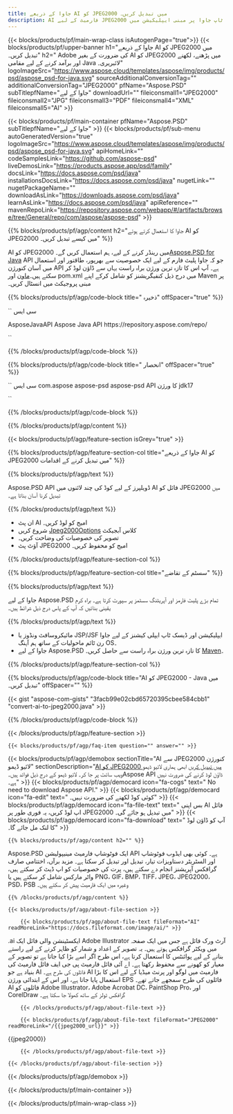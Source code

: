```yaml
---
title: جاوا کے ذریعے AI کو JPEG2000 میں تبدیل کریں۔
description: AI فارمیٹ کے لیے JPEG2000 فائل میں جاوا کنورژن کوڈ کا نمونہ۔ کسی بھی ویب یا ڈیسک ٹاپ جاوا پر مبنی ایپلیکیشن میں AI کو JPEG2000 میں تبدیل کرنے کے لیے اس مثالی کوڈ کا استعمال کریں۔
---
```


{{< blocks/products/pf/main-wrap-class isAutogenPage="true">}}
{{< blocks/products/pf/upper-banner h1="جاوا کے ذریعے AI کو JPEG2000 میں تبدیل کریں۔" h2=" Adobe کی ضرورت کے بغیر AI کو JPEG2000 میں پڑھنے، لکھنے اور برآمد کرنے کے لیے مقامی Java لائبریری۔" logoImageSrc="https://www.aspose.cloud/templates/aspose/img/products/psd/aspose_psd-for-java.svg" sourceAdditionalConversionTag="" additionalConversionTag="JPEG2000" pfName="Aspose.PSD" subTitlepfName="جاوا کے لیے" downloadUrl="" fileiconsmall1="JPEG2000" fileiconsmall2="JPG" fileiconsmall3="PDF" fileiconsmall4="XML" fileiconsmall5="AI" >}}

{{< blocks/products/pf/main-container pfName="Aspose.PSD" subTitlepfName="جاوا کے لیے" >}}
{{< blocks/products/pf/sub-menu autoGeneratedVersion="true" logoImageSrc="https://www.aspose.cloud/templates/aspose/img/products/psd/aspose_psd-for-java.svg" apiHomeLink="" codeSamplesLink="https://github.com/aspose-psd" liveDemosLink="https://products.aspose.app/psd/family" docsLink="https://docs.aspose.com/psd/java" installationsDocsLink="https://docs.aspose.com/psd/java" nugetLink="" nugetPackageName="" downloadAsLink="https://downloads.aspose.com/psd/java" learnAsLink="https://docs.aspose.com/psd/java" apiReference="" mavenRepoLink="https://repository.aspose.com/webapp/#/artifacts/browse/tree/General/repo/com/aspose/aspose-psd" >}}

{{% blocks/products/pf/agp/content h2="جاوا کا استعمال کرتے ہوئے AI کو JPEG2000 میں کیسے تبدیل کریں۔" %}}

AI کو JPEG2000 میں رینڈر کرنے کے لیے، ہم استعمال کریں گے۔<a href="https://products.aspose.com/psd/java">Aspose.PSD for Java</a> API جو کہ جاوا پلیٹ فارم کے لیے ایک خصوصیت سے بھرپور، طاقتور اور استعمال میں آسان کنورژن API ہے۔ آپ اس کا تازہ ترین ورژن براہ راست یہاں سے ڈاؤن لوڈ کر سکتے ہیں۔<a href="https://repository.aspose.com/webapp/#/artifacts/browse/tree/General/repo/com/aspose/aspose-psd">ماون</a> اور pom.xml میں درج ذیل کنفیگریشنز کو شامل کرکے اپنے Maven پر مبنی پروجیکٹ میں انسٹال کریں۔

{{% blocks/products/pf/agp/code-block title=" ذخیرہ" offSpacer="true" %}}

`` سی ایس

<repository>
<id>AsposeJavaAPI</id>
<name> Aspose Java API</name>
<url>https://repository.aspose.com/repo/</url>
</repository>

``

{{% /blocks/products/pf/agp/code-block %}}

{{% blocks/products/pf/agp/code-block title=" انحصار" offSpacer="true" %}}

`` سی ایس
<dependency>
<groupId>com.aspose</groupId>
<artifactId>aspose-psd
aspose-psd API کا</artifactId>
<version> ورژن</version>
<classifier>jdk17</classifier>
</dependency>

``

{{% /blocks/products/pf/agp/code-block %}}

{{% /blocks/products/pf/agp/content %}}

{{< blocks/products/pf/agp/feature-section isGrey="true" >}}

{{% blocks/products/pf/agp/feature-section-col title="جاوا کے ذریعے AI کو JPEG2000 میں تبدیل کرنے کے اقدامات" %}}

{{% blocks/products/pf/agp/text %}}

 Aspose.PSD API ڈویلپرز کے لیے کوڈ کی چند لائنوں میں AI فائل کو JPEG2000 میں تبدیل کرنا آسان بناتا ہے۔

{{% /blocks/products/pf/agp/text %}}

- ان پٹ AI امیج کو لوڈ کریں۔
- شروع کریں [Jpeg2000Options](https://apireference.aspose.com/psd/java/com.aspose.psd.imageoptions/jpeg2000Options) کلاس آبجیکٹ
- تصویر کی خصوصیات کی وضاحت کریں۔
- آؤٹ پٹ JPEG2000 امیج کو محفوظ کریں۔

{{% /blocks/products/pf/agp/feature-section-col %}}

{{% blocks/products/pf/agp/feature-section-col title="سسٹم کے تقاضے" %}}

{{% blocks/products/pf/agp/text %}}

 جاوا کے لیے Aspose.PSD تمام بڑے پلیٹ فارمز اور آپریٹنگ سسٹمز پر سپورٹ کرتا ہے۔ براہ کرم یقینی بنائیں کہ آپ کے پاس درج ذیل شرائط ہیں۔

{{% /blocks/products/pf/agp/text %}}

- مائیکروسافٹ ونڈوز یا JSP/JSF ایپلیکیشن اور ڈیسک ٹاپ ایپلی کیشنز کے لیے جاوا رن ٹائم ماحولیات کے ساتھ ہم آہنگ OS۔
- جاوا کے لیے Aspose.PSD کا تازہ ترین ورژن براہ راست سے حاصل کریں۔
 [Maven](https://repository.aspose.com/webapp/#/artifacts/browse/tree/General/repo/com/aspose/aspose-psd)۔

{{% /blocks/products/pf/agp/feature-section-col %}}

{{% blocks/products/pf/agp/code-block title="AI کو JPEG2000 - Java میں تبدیل کریں۔" offSpacer="" %}}

{{< gist "aspose-com-gists" "3facb99e02cbd65720395cbee584cbb1" "convert-ai-to-jpeg2000.java" >}}

{{% /blocks/products/pf/agp/code-block %}}

{{< /blocks/products/pf/agp/feature-section >}}

    {{< blocks/products/pf/agp/faq-item question="" answer="" >}}
 

<!-- aboutfile Starts -->

{{< blocks/products/pf/agp/demobox sectionTitle="AI سے JPEG2000 کنورژن لائیو ڈیمو" sectionDescription="[AI کو JPEG2000 میں تبدیل کریں](https://products.aspose.app/psd/conversion/ai-to-jpeg2000) ابھی ہماری لائیو ڈیمو ویب سائٹ پر جا کر۔ لائیو ڈیمو کے درج ذیل فوائد ہیں۔Aspose API ڈاؤن لوڈ کرنے کی ضرورت نہیں ہے۔" >}}
        {{< blocks/products/pf/agp/democard icon="fa-cogs" text=" No need to download Aspose API." >}}
        {{< blocks/products/pf/agp/democard icon="fa-edit" text=" کوئی کوڈ لکھنے کی ضرورت نہیں۔" >}}
        {{< blocks/products/pf/agp/democard icon="fa-file-text" text=" بس اپنی AI فائل اپ لوڈ کریں، یہ فوری طور پر JPEG2000 میں تبدیل ہو جائے گی۔" >}}
        {{< blocks/products/pf/agp/democard icon="fa-download" text=" آپ کو ڈاؤن لوڈ کا لنک مل جائے گا۔" >}}

    {{% blocks/products/pf/agp/content h2="" %}}

Aspose.PSD ایک فوٹوشاپ فارمیٹ مینیپولیشن API ہے۔ کوئی بھی ایڈوب فوٹوشاپ اور السٹریٹر دستاویزات تیار، تبدیل اور تبدیل کر سکتا ہے۔ مزید برآں، اختتامی صارف گرافکس آپریشنز انجام دے سکتے ہیں، پرت کی خصوصیات کو اپ ڈیٹ کر سکتے ہیں، واٹر مارکس شامل کر سکتے ہیں یا PNG، GIF، BMP، TIFF، JPEG، JPEG2000، PSD، PSB وغیرہ میں ایک فارمیٹ پیش کر سکتے ہیں۔  



    {{% /blocks/products/pf/agp/content %}}

    {{< blocks/products/pf/agp/about-file-section >}}

        {{< blocks/products/pf/agp/about-file-text fileFormat="AI" readMoreLink="https://docs.fileformat.com/image/ai/" >}}
.ai ایکسٹینشن والی فائل ایک Adobe Illustrator آرٹ ورک فائل ہے جس میں ایک صفحہ میں ویکٹر گرافکس ہوتے ہیں۔ یہ تصویر کے اعداد و شمار کو ظاہر کرنے کے لیے راستے بنانے کے لیے پوائنٹس کا استعمال کرتا ہے، اس طرح اگر اسے بڑا کیا جاتا ہے تو تصویر کے معیار کو کھونے سے محفوظ رکھتا ہے۔ اے آئی فائل فارمیٹ پی جی ایف فائل فارمیٹ کی بنیاد ہے جو AI فائلوں کی طرح ہے۔ AI فارمیٹ میں لوگو اور پرنٹ میڈیا کے لیے اس کا بڑا استعمال پایا جاتا ہے، اور اس کے ابتدائی ورژن EPS فائلوں کی طرح سمجھے جاتے تھے۔ AI فائلوں کو Adobe Illustrator، Adobe Acrobat DC، PaintShop Pro، اور CorelDraw گرافکس ٹولز کے ساتھ کھولا جا سکتا ہے۔

        {{< /blocks/products/pf/agp/about-file-text >}}

        {{< blocks/products/pf/agp/about-file-text fileFormat="JPEG2000" readMoreLink="/{{jpeg2000_url}}" >}}
{{jpeg2000}}

        {{< /blocks/products/pf/agp/about-file-text >}}

    {{< /blocks/products/pf/agp/about-file-section >}}

{{< /blocks/products/pf/agp/demobox >}}

<!-- aboutfile Ends -->



{{< /blocks/products/pf/main-container >}}
    
{{< /blocks/products/pf/main-wrap-class >}}
